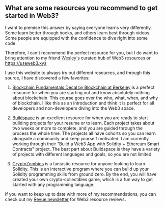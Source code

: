 ## What are some resources you recommend to get started in Web3?

I want to premise this answer by saying everyone learns very differently. Some learn better through books, and others learn best through videos. Some people are equipped with the confidence to dive right into some code. 

Therefore, I can't recommend the perfect resource for you, but I do want to bring attention to my friend [Wesley's](https://twitter.com/wslyvh) curated hub of Web3 resources or https://useweb3.xyz

I use this website to always try out different resources, and through this source, I have discovered a few favorites:

1. [Blockchain Fundamentals Decal by Blockchain at Berkeley](https://blockchain.berkeley.edu/courses/spring-2021-fundamentals-decal/) is a perfect resource for when you are starting out and know absolutely nothing about blockchain. This course goes over the who, what, when, and why of blockchain. I like this as an introduction and think it is perfect for all developers and non-developers diving into the Web3 space.

2. [Buildspace](https://buildspace.so/) is an excellent resource for when you are ready to start building projects for your resume or to learn. Each project takes about two weeks or more to complete, and you are guided through the process the whole time. The projects all have cohorts so you can learn alongside a community and keep yourself motivated. I am currently working through their "Build a Web3 App with Solidity + Ethereum Smart Contracts" project. The best part about Buildspace is they have a variety of projects with different languages and goals, so you are not limited.

3. [CryptoZombies](https://cryptozombies.io/) is a fantastic resource for anyone looking to learn Solidity. This is an interactive program where you can build up your Solidity programming skills from ground zero. By the end, you will have created your own crypto-collectibles game, which is a fun way to get started with any programming language. 

If you want to keep up to date with more of my recommendations, you can check out my [Revue newsletter](https://www.getrevue.co/profile/saminacodes) for Web3 resource reviews.